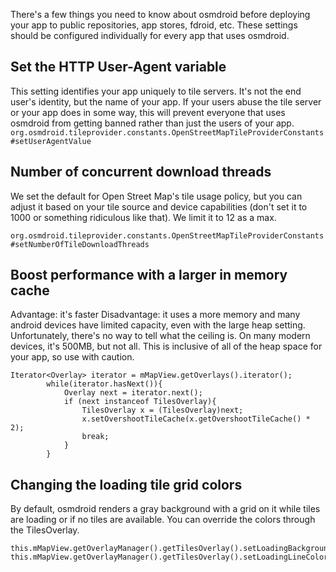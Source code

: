 There's a few things you need to know about osmdroid before deploying your app to public repositories, app stores, fdroid, etc. These settings should be configured individually for every app that uses osmdroid.

## Set the HTTP User-Agent variable

This setting identifies your app uniquely to tile servers. It's not the end user's identity, but the name of your app. If your users abuse the tile server or your app does in some way, this will prevent everyone that uses osmdroid from getting banned rather than just the users of your app.
`org.osmdroid.tileprovider.constants.OpenStreetMapTileProviderConstants#setUserAgentValue`


## Number of concurrent download threads

We set the default for Open Street Map's tile usage policy, but you can adjust it based on your tile source and device capabilities (don't set it to 1000 or something ridiculous like that). We limit it to 12 as a max.

`org.osmdroid.tileprovider.constants.OpenStreetMapTileProviderConstants#setNumberOfTileDownloadThreads`


## Boost performance with a larger in memory cache

Advantage: it's faster
Disadvantage: it uses a more memory and many android devices have limited capacity, even with the large heap setting. Unfortunately, there's no way to tell what the ceiling is. On many modern devices, it's 500MB, but not all. This is inclusive of all of the heap space for your app, so use with caution. 

````
Iterator<Overlay> iterator = mMapView.getOverlays().iterator();
		while(iterator.hasNext()){
			Overlay next = iterator.next();
			if (next instanceof TilesOverlay){
				TilesOverlay x = (TilesOverlay)next;
				x.setOvershootTileCache(x.getOvershootTileCache() * 2);
				break;
			}
		}
````

## Changing the loading tile grid colors

By default, osmdroid renders a gray background with a grid on it while tiles are loading or if no tiles are available. You can override the colors through the TilesOverlay.

````
this.mMapView.getOverlayManager().getTilesOverlay().setLoadingBackgroundColor(android.R.color.black);
this.mMapView.getOverlayManager().getTilesOverlay().setLoadingLineColor(Color.argb(255,0,255,0));
````